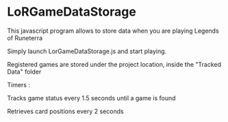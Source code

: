 # LoRGameDataStorage
This javascript program allows to store data when you are playing Legends of Runeterra

Simply launch LorGameDataStorage.js and start playing.

Registered games are stored under the project location, inside the "Tracked Data" folder


Timers :

Tracks game status every 1.5 seconds until a game is found

Retrieves card positions every 2 seconds
